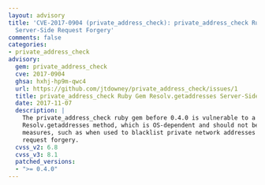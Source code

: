 ```yaml
---
layout: advisory
title: 'CVE-2017-0904 (private_address_check): private_address_check Ruby Gem Resolv.getaddresses
  Server-Side Request Forgery'
comments: false
categories:
- private_address_check
advisory:
  gem: private_address_check
  cve: 2017-0904
  ghsa: hxhj-hp9m-qwc4
  url: https://github.com/jtdowney/private_address_check/issues/1
  title: private_address_check Ruby Gem Resolv.getaddresses Server-Side Request Forgery
  date: 2017-11-07
  description: |
    The private_address_check ruby gem before 0.4.0 is vulnerable to a bypass due to use of Ruby's
    Resolv.getaddresses method, which is OS-dependent and should not be relied upon for security
    measures, such as when used to blacklist private network addresses to prevent server-side
    request forgery.
  cvss_v2: 6.8
  cvss_v3: 8.1
  patched_versions:
  - ">= 0.4.0"
---
```

